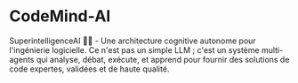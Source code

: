 # CodeMind-AI
SuperintelligenceAI 🧠✨ - Une architecture cognitive autonome pour l'ingénierie logicielle. Ce n'est pas un simple LLM ; c'est un système multi-agents qui analyse, débat, exécute, et apprend pour fournir des solutions de code expertes, validées et de haute qualité.
